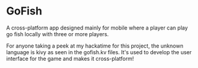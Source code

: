 # GoFish
A cross-platform app designed mainly for mobile where a player can play go fish locally with three or more players. 

For anyone taking a peek at my hackatime for this project, the unknown language is kivy as seen in the gofish.kv files. It's used to develop the user interface for the game and makes it cross-platform!

